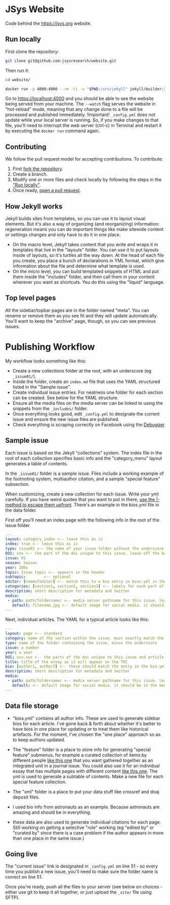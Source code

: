 # JSys Website

Code behind the <https://jsys.org> website.

## Run locally

First clone the repository:

```bash
git clone git@github.com:jsysresearch/website.git
```

Then run it:

```bash
cd website/

docker run -p 4000:4000 --rm -ti -v "$PWD:/srv/jekyll" jekyll/builder:3.8.5 jekyll serve --watch
```

Go to <https://localhost:4000> and you should be able to see the website being served from your machine. 
The `--watch` flag serves the website in "hot-reload" mode, meaning that any change done to a file will be processed and published immediately.
!Important! `_config.yml` does not update while your local server is running. So, if you make changes to that file, you'll need to interrupt the web server (ctrl-c) in Terminal and restart it by executing the `docker run` command again.

## Contributing

We follow the pull request model for accepting contributions. 
To contribute:

 1. First [fork the repository](https://docs.github.com/en/free-pro-team@latest/github/getting-started-with-github/fork-a-repo).
 2. Create a branch.
 3. Modify one or more files and check locally by following the steps in the ["Run locally"](#run-locally).
 4. Once ready, [open a pull request](https://docs.github.com/en/free-pro-team@latest/github/collaborating-with-issues-and-pull-requests/about-pull-requests).

## How Jekyll works

Jekyll builds sites from templates, so you can use it to layout visual elements. But it's also a way of organizing (and reorganizing) information: regeneration means you can do important things like make sitewide content or settings changes and only have to do it in one place.

- On the macro level, Jekyll takes content that you write and wraps it in templates that live in the "layouts" folder. You can use it to put layouts inside of layouts, so it's turtles all the way down. At the head of each file you create, you place a bunch of declarations in YML format, which give information about the file and determine what template is used.
- On the micro level, you can build templated snippets of HTML and put them inside the "includes" folder, and then call them in your content wherever you want as shortcuts. You do this using the "liquid" language.

## Top level pages

All the sidebar/topbar pages are in the folder named "meta". You can rename or remove them as you see fit and they will update automatically. You'll want to keep the "archive" page, though, so you can see previous issues.

# Publishing Workflow

My workflow looks something like this:

  - Create a new collections folder at the root, with an underscore (eg `_issue01/`).
  - Inside the folder, create an `index.md` file that uses the YAML structured listed in the "Sample issue".
  - Create individual issue entries. For neatness one folder for each section can be created. See below for the YAML structure.
  - Ensure all the media files on the media server can be linked to using the snippets from the `_includes/` folder.
  - Once everything looks good, edit `_config.yml` to designate the current issue and ensure the new issue files are published.
  - Check everything is scraping correctly on Facebook using the [Debugger](https://developers.facebook.com/tools/debug/sharing/)

## Sample issue

Each issue is based on the Jekyll "collections" system. The index file in the root of each collection specifies basic info and the "category_menu" layout generates a table of contents.

In the `_issue01/` folder is a sample issue. Files include a working example of the footnoting system, multiauthor citation, and a sample "special feature" subsection. 

When customizing, create a new collection for each issue. Write your yml carefully. If you have weird quotes that you want to put in there, [use the |- method to escape them upfront](https://stackoverflow.com/questions/11301650/how-to-escape-indicator-characters-i-e-or-in-yaml). There's an example in the bios.yml file in the data folder.

First off you'll need an index page with the following info in the root of the issue folder.

```yaml
---
layout: category_index <-- leave this as is
index: true <-- leave this as is
type: issue01 <-- the name of your issue folder without the underscore
DOI: xxx <-- the part of the doi unique to this issue. leave off the base journal doi
issue: 01 
season: Season
year: 200x
topic: Issue topic <-- appears in the header
subtopic:        <-- optional
editor: [nameofeditor] <-- match this to a bio entry in bios.yml in the data folder (see below)
categories: [section1, section2, section3] <-- labels for each part of the issue
description: short description for metadata and twitter
media:
 - path: path/foldername/ <-- media server pathname for this issue. leave off the base url specified in _config.yml
   default: filename.jpg <-- default image for social media. it should be in the media folder specified in media_path
---
```

Next, individual articles. The YAML for a typical article looks like this:

```yaml
---
layout: page <-- standard
category: name of the section within the issue. must exactly match the name in the index list
type: name of the folder containing the issue, minus the underscore
issue: a number
year: a year
DOI: xxx.xxx <-- the parts of the doi unique to this issue and article. leave off the base journal doi
title: title of the essay as it will appear in the TOC
bio: [author1, author2] <-- these should match the entry in the bio.yml file
description: short description for metadata and twitter
media:
 - path: path/foldername/ <-- media server pathname for this issue. leave off the base url specified in _config.yml
   default: <-- default image for social media. it should be in the media folder specified in media_path
---
```

## Data file storage

- "bios.yml" contains all author info. These are used to generate sidebar bios for each article. I've gone back & forth about whether it's better to have bios in one place for updating or to treat them like historical artefacts. For the moment, I've chosen the "one place" approach so as to keep authors updated.

- The "feature" folder is a place to store info for generating "special feature" submenus, for example a curated collection of items by different people [like this one](https://doi.org/10.20415/hyp/019.s01) that you want gathered together as an integrated unit in a journal issue. You could also use it for an individual essay that has multiple pages with different content [like this one](https://doi.org/10.20415/hyp/019.k01). The yml is used to generate a subtable of contents. Make a new file for each special feature collection.

- The "xml" folder is a place to put your data stuff like crossref and doaj deposit files.

- I used bio info from astronauts as an example. Because astronauts are amazing and should be in everything.

- these data are also used to generate individual citations for each page. Still working on getting a selective "role" working (eg "edited by" or "curated by" since there is a case problem if the author appears in more than one place in the same issue.)

## Going live

The "current issue" link is designated in `_config.yml` on line 51 - so every time you publish a new issue, you'll need to make sure the folder name is correct on line 51.

Once you're ready, push all the files to your server (see below on choices - either use git to keep it all together, or just upload the `_site/` file using SFTP).
